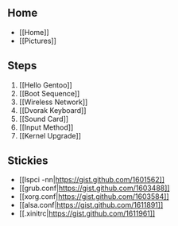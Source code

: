 ## Home

* [[Home]]
* [[Pictures]]


## Steps

1. [[Hello Gentoo]]
2. [[Boot Sequence]]
3. [[Wireless Network]]
4. [[Dvorak Keyboard]]
5. [[Sound Card]]
6. [[Input Method]]
7. [[Kernel Upgrade]]


## Stickies

* [[lspci -nn|https://gist.github.com/1601562]]
* [[grub.conf|https://gist.github.com/1603488]]
* [[xorg.conf|https://gist.github.com/1603584]]
* [[alsa.conf|https://gist.github.com/1611891]]
* [[.xinitrc|https://gist.github.com/1611961]]
